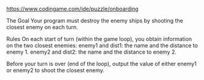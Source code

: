 https://www.codingame.com/ide/puzzle/onboarding

The Goal
Your program must destroy the enemy ships by shooting the closest enemy on each turn.


Rules
On each start of turn (within the game loop), you obtain information on the two closest enemies:
enemy1 and dist1: the name and the distance to enemy 1.
enemy2 and dist2: the name and the distance to enemy 2.

Before your turn is over (end of the loop), output the value of either enemy1 or enemy2 to shoot the closest enemy.
